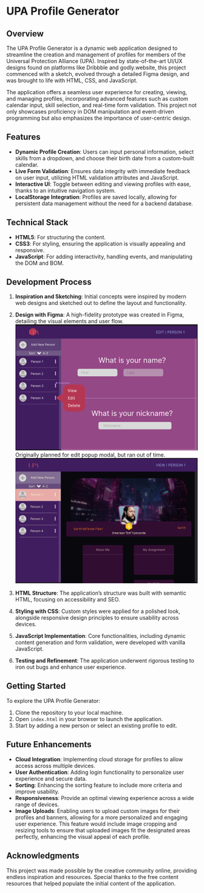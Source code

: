 # UPA Profile Generator

## Overview

The UPA Profile Generator is a dynamic web application designed to streamline the creation and management of profiles for members of the Universal Protection Alliance (UPA). Inspired by state-of-the-art UI/UX designs found on platforms like Dribbble and godly.website, this project commenced with a sketch, evolved through a detailed Figma design, and was brought to life with HTML, CSS, and JavaScript. 

The application offers a seamless user experience for creating, viewing, and managing profiles, incorporating advanced features such as custom calendar input, skill selection, and real-time form validation. This project not only showcases proficiency in DOM manipulation and event-driven programming but also emphasizes the importance of user-centric design.

## Features

- **Dynamic Profile Creation**: Users can input personal information, select skills from a dropdown, and choose their birth date from a custom-built calendar.
- **Live Form Validation**: Ensures data integrity with immediate feedback on user input, utilizing HTML validation attributes and JavaScript.
- **Interactive UI**: Toggle between editing and viewing profiles with ease, thanks to an intuitive navigation system.
- **LocalStorage Integration**: Profiles are saved locally, allowing for persistent data management without the need for a backend database.

## Technical Stack

- **HTML5**: For structuring the content.
- **CSS3**: For styling, ensuring the application is visually appealing and responsive.
- **JavaScript**: For adding interactivity, handling events, and manipulating the DOM and BOM.

## Development Process

1. **Inspiration and Sketching**: Initial concepts were inspired by modern web designs and sketched out to define the layout and functionality.
2. **Design with Figma**: A high-fidelity prototype was created in Figma, detailing the visual elements and user flow.
![Screenshot](./figmascreenshots/editview.png)
Originally planned for edit popup modal, but ran out of time.
![Screenshot](./figmascreenshots/profileview.png)

3. **HTML Structure**: The application’s structure was built with semantic HTML, focusing on accessibility and SEO.
4. **Styling with CSS**: Custom styles were applied for a polished look, alongside responsive design principles to ensure usability across devices.
5. **JavaScript Implementation**: Core functionalities, including dynamic content generation and form validation, were developed with vanilla JavaScript.
6. **Testing and Refinement**: The application underwent rigorous testing to iron out bugs and enhance user experience.

## Getting Started

To explore the UPA Profile Generator:

1. Clone the repository to your local machine.
2. Open `index.html` in your browser to launch the application.
3. Start by adding a new person or select an existing profile to edit.

## Future Enhancements

- **Cloud Integration**: Implementing cloud storage for profiles to allow access across multiple devices.
- **User Authentication**: Adding login functionality to personalize user experience and secure data.
- **Sorting**: Enhancing the sorting feature to include more criteria and improve usability.
- **Responsiveness**: Provide an optimal viewing experience across a wide range of devices.
- **Image Uploads**: Enabling users to upload custom images for their profiles and banners, allowing for a more personalized and engaging user experience. This feature would include image cropping and resizing tools to ensure that uploaded images fit the designated areas perfectly, enhancing the visual appeal of each profile.

## Acknowledgments

This project was made possible by the creative community online, providing endless inspiration and resources. Special thanks to the free content resources that helped populate the initial content of the application.